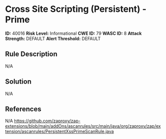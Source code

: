 
# Cross Site Scripting (Persistent) - Prime

**ID:** 40016
**Risk Level:** Informational
**CWE ID:** 79
**WASC ID:** 8
**Attack Strength:** DEFAULT
**Alert Threshold:** DEFAULT

## Rule Description
N/A

## Solution
N/A

## References
N/A
https://github.com/zaproxy/zap-extensions/blob/main/addOns/ascanrules/src/main/java/org/zaproxy/zap/extension/ascanrules/PersistentXssPrimeScanRule.java
